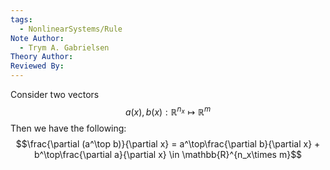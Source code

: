 ```yaml
---
tags:
  - NonlinearSystems/Rule
Note Author:
  - Trym A. Gabrielsen
Theory Author: 
Reviewed By:
---
```

Consider two vectors
$$a(x),b(x) : \mathbb{R}^{n_x} \mapsto \mathbb{R}^m$$
Then we have the following:
$$\frac{\partial (a^\top b)}{\partial x} = a^\top\frac{\partial b}{\partial x} + b^\top\frac{\partial a}{\partial x} \in \mathbb{R}^{n_x\times m}$$
